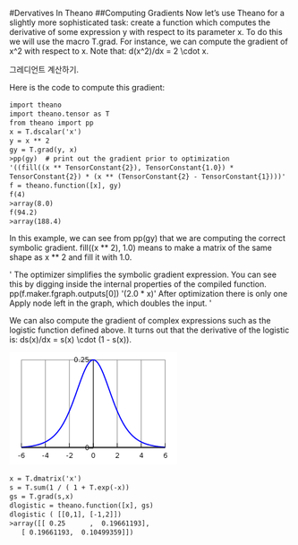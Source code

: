 #Dervatives In Theano
##Computing Gradients
Now let’s use Theano for a slightly more sophisticated task: create a function which computes the derivative of some expression y with respect to its parameter x. To do this we will use the macro T.grad. For instance, we can compute the gradient of x^2 with respect to x. Note that: d(x^2)/dx = 2 \cdot x.

그레디언트 계산하기. 

Here is the code to compute this gradient:

	import theano
	import theano.tensor as T
	from theano import pp
	x = T.dscalar('x')
	y = x ** 2
	gy = T.grad(y, x)
	>pp(gy)  # print out the gradient prior to optimization
	'((fill((x ** TensorConstant{2}), TensorConstant{1.0}) * TensorConstant{2}) * (x ** (TensorConstant{2} - TensorConstant{1})))'
	f = theano.function([x], gy)
	f(4)
	>array(8.0)
	f(94.2)
	>array(188.4)


In this example, we can see from pp(gy) that we are computing the correct symbolic gradient. fill((x ** 2), 1.0) means to make a matrix of the same shape as x ** 2 and fill it with 1.0.

'
The optimizer simplifies the symbolic gradient expression. You can see this by digging inside the internal properties of the compiled function.
pp(f.maker.fgraph.outputs[0])
'(2.0 * x)'
After optimization there is only one Apply node left in the graph, which doubles the input.
'

We can also compute the gradient of complex expressions such as the logistic function defined above. It turns out that the derivative of the logistic is: ds(x)/dx = s(x) \cdot (1 - s(x)).

<img src=dlogistic.png >

	x = T.dmatrix('x')
	s = T.sum(1 / ( 1 + T.exp(-x))
	gs = T.grad(s,x)
	dlogistic = theano.function([x], gs)
	dlogistic ( [[0,1], [-1,2]])
	>array([[ 0.25      ,  0.19661193],
       [ 0.19661193,  0.10499359]])
       
 
